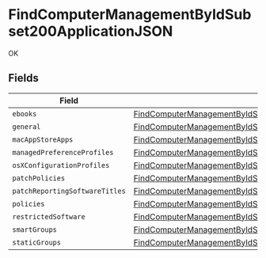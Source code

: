 # FindComputerManagementByIdSubset200ApplicationJSON

OK


## Fields

| Field                                                                                                                                                                                         | Type                                                                                                                                                                                          | Required                                                                                                                                                                                      | Description                                                                                                                                                                                   |
| --------------------------------------------------------------------------------------------------------------------------------------------------------------------------------------------- | --------------------------------------------------------------------------------------------------------------------------------------------------------------------------------------------- | --------------------------------------------------------------------------------------------------------------------------------------------------------------------------------------------- | --------------------------------------------------------------------------------------------------------------------------------------------------------------------------------------------- |
| `ebooks`                                                                                                                                                                                      | [FindComputerManagementByIdSubset200ApplicationJSONEbooks](../../models/operations/findcomputermanagementbyidsubset200applicationjsonebooks.md)[]                                             | :heavy_minus_sign:                                                                                                                                                                            | N/A                                                                                                                                                                                           |
| `general`                                                                                                                                                                                     | [FindComputerManagementByIdSubset200ApplicationJSONGeneral](../../models/operations/findcomputermanagementbyidsubset200applicationjsongeneral.md)                                             | :heavy_minus_sign:                                                                                                                                                                            | N/A                                                                                                                                                                                           |
| `macAppStoreApps`                                                                                                                                                                             | [FindComputerManagementByIdSubset200ApplicationJSONMacAppStoreApps](../../models/operations/findcomputermanagementbyidsubset200applicationjsonmacappstoreapps.md)[]                           | :heavy_minus_sign:                                                                                                                                                                            | N/A                                                                                                                                                                                           |
| `managedPreferenceProfiles`                                                                                                                                                                   | [FindComputerManagementByIdSubset200ApplicationJSONManagedPreferenceProfiles](../../models/operations/findcomputermanagementbyidsubset200applicationjsonmanagedpreferenceprofiles.md)[]       | :heavy_minus_sign:                                                                                                                                                                            | N/A                                                                                                                                                                                           |
| `osXConfigurationProfiles`                                                                                                                                                                    | [FindComputerManagementByIdSubset200ApplicationJSONOsXConfigurationProfiles](../../models/operations/findcomputermanagementbyidsubset200applicationjsonosxconfigurationprofiles.md)[]         | :heavy_minus_sign:                                                                                                                                                                            | N/A                                                                                                                                                                                           |
| `patchPolicies`                                                                                                                                                                               | [FindComputerManagementByIdSubset200ApplicationJSONPatchPolicies](../../models/operations/findcomputermanagementbyidsubset200applicationjsonpatchpolicies.md)[]                               | :heavy_minus_sign:                                                                                                                                                                            | N/A                                                                                                                                                                                           |
| `patchReportingSoftwareTitles`                                                                                                                                                                | [FindComputerManagementByIdSubset200ApplicationJSONPatchReportingSoftwareTitles](../../models/operations/findcomputermanagementbyidsubset200applicationjsonpatchreportingsoftwaretitles.md)[] | :heavy_minus_sign:                                                                                                                                                                            | N/A                                                                                                                                                                                           |
| `policies`                                                                                                                                                                                    | [FindComputerManagementByIdSubset200ApplicationJSONPolicies](../../models/operations/findcomputermanagementbyidsubset200applicationjsonpolicies.md)[]                                         | :heavy_minus_sign:                                                                                                                                                                            | N/A                                                                                                                                                                                           |
| `restrictedSoftware`                                                                                                                                                                          | [FindComputerManagementByIdSubset200ApplicationJSONRestrictedSoftware](../../models/operations/findcomputermanagementbyidsubset200applicationjsonrestrictedsoftware.md)[]                     | :heavy_minus_sign:                                                                                                                                                                            | N/A                                                                                                                                                                                           |
| `smartGroups`                                                                                                                                                                                 | [FindComputerManagementByIdSubset200ApplicationJSONSmartGroups](../../models/operations/findcomputermanagementbyidsubset200applicationjsonsmartgroups.md)[]                                   | :heavy_minus_sign:                                                                                                                                                                            | N/A                                                                                                                                                                                           |
| `staticGroups`                                                                                                                                                                                | [FindComputerManagementByIdSubset200ApplicationJSONStaticGroups](../../models/operations/findcomputermanagementbyidsubset200applicationjsonstaticgroups.md)[]                                 | :heavy_minus_sign:                                                                                                                                                                            | N/A                                                                                                                                                                                           |